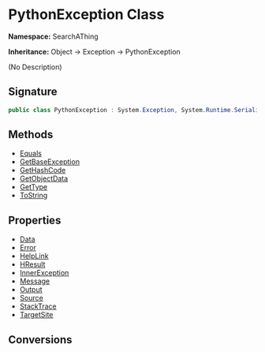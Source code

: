 # PythonException Class
**Namespace:** SearchAThing

**Inheritance:** Object → Exception → PythonException

(No Description)

## Signature
```csharp
public class PythonException : System.Exception, System.Runtime.Serialization.ISerializable
```
## Methods
- [Equals](PythonException/Equals.md)
- [GetBaseException](PythonException/GetBaseException.md)
- [GetHashCode](PythonException/GetHashCode.md)
- [GetObjectData](PythonException/GetObjectData.md)
- [GetType](PythonException/GetType.md)
- [ToString](PythonException/ToString.md)
## Properties
- [Data](PythonException/Data.md)
- [Error](PythonException/Error.md)
- [HelpLink](PythonException/HelpLink.md)
- [HResult](PythonException/HResult.md)
- [InnerException](PythonException/InnerException.md)
- [Message](PythonException/Message.md)
- [Output](PythonException/Output.md)
- [Source](PythonException/Source.md)
- [StackTrace](PythonException/StackTrace.md)
- [TargetSite](PythonException/TargetSite.md)
## Conversions
